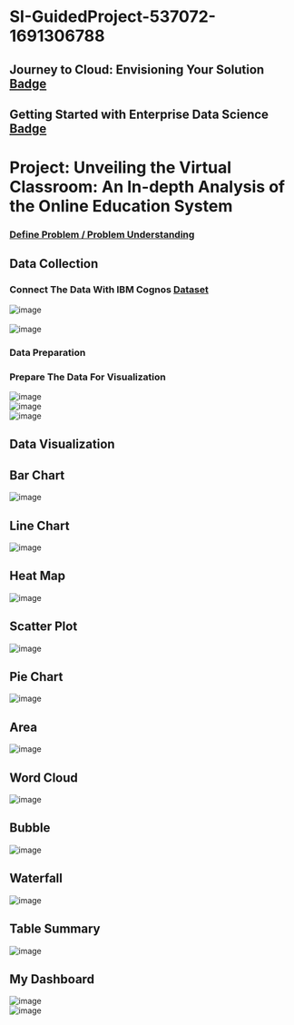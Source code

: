 # SI-GuidedProject-537072-1691306788

## Journey to Cloud: Envisioning Your Solution [Badge](https://www.credly.com/badges/d2295e4c-1bae-4695-b35d-b3ac8704165a/public_url) <br>
## Getting Started with Enterprise Data Science [Badge](https://www.credly.com/badges/8d7e78f7-0694-46fa-864f-13d672e97563/public_url) <br>
# Project: Unveiling the Virtual Classroom: An In-depth Analysis of the Online Education System <br>
### [Define Problem / Problem Understanding](https://github.com/smartinternz02/SI-GuidedProject-537072-1691306788/blob/main/Define_Problem_R_%20Problem_Understanding.docx) <br>

## Data Collection <br>
### Connect The Data With IBM Cognos [Dataset](https://github.com/smartinternz02/SI-GuidedProject-537072-1691306788/blob/main/ONLINE%20EDUCATION%20SYSTEM%20REVIEW.csv) <br>
![image](https://github.com/smartinternz02/SI-GuidedProject-537072-1691306788/assets/38531342/ce497a41-a593-4707-af99-0c727e712b20) <br>
<br>
![image](https://github.com/smartinternz02/SI-GuidedProject-537072-1691306788/assets/38531342/2816e48c-05e1-4eb8-bc55-6cac1ab4ad94)
<br>
### Data Preparation <br>
### Prepare The Data For Visualization <br>
![image](https://github.com/smartinternz02/SI-GuidedProject-537072-1691306788/assets/38531342/abb90064-f564-4061-978d-aef522db8434)
<br>
![image](https://github.com/smartinternz02/SI-GuidedProject-537072-1691306788/assets/38531342/d14a94eb-3c6b-411e-be5f-2cb1eac6613b)
<br>
![image](https://github.com/smartinternz02/SI-GuidedProject-537072-1691306788/assets/38531342/d5bf4663-d2b6-4029-942d-f983fafae7ef)
<br>
## Data Visualization <br>
## Bar Chart <br>
![image](https://github.com/smartinternz02/SI-GuidedProject-537072-1691306788/assets/38531342/7f352967-03b3-491d-ab5f-54864ef94c29) <br>
## Line Chart <br>
![image](https://github.com/smartinternz02/SI-GuidedProject-537072-1691306788/assets/38531342/5d3e4504-2e50-4689-8fcb-e089e368a182) <br>
## Heat Map <br>
![image](https://github.com/smartinternz02/SI-GuidedProject-537072-1691306788/assets/38531342/5fe51c8c-8a7b-4498-b0d7-65a247b098b7) <br>
## Scatter Plot <br>
![image](https://github.com/smartinternz02/SI-GuidedProject-537072-1691306788/assets/38531342/174a097c-5c63-4c9b-8d95-09b121524d93) <br>
## Pie Chart <br>
![image](https://github.com/smartinternz02/SI-GuidedProject-537072-1691306788/assets/38531342/8913de63-0dc0-4514-a0f2-13dd87727bda) <br>
## Area <br>
![image](https://github.com/smartinternz02/SI-GuidedProject-537072-1691306788/assets/38531342/724bbfe6-5bbf-4e9e-8d76-d29f254fc962) <br>
## Word Cloud <br>
![image](https://github.com/smartinternz02/SI-GuidedProject-537072-1691306788/assets/38531342/5b23e3fb-ca37-4a18-9181-8c5b7171ab80) <br>
## Bubble <br>
![image](https://github.com/smartinternz02/SI-GuidedProject-537072-1691306788/assets/38531342/ce2ee5c5-0dfd-45a6-962b-c379e7c319df) <br>
## Waterfall <br>
![image](https://github.com/smartinternz02/SI-GuidedProject-537072-1691306788/assets/38531342/8d0f8e8b-5f0b-45b9-b1bf-6123ea4e1d64) <br>
## Table Summary <br>
![image](https://github.com/smartinternz02/SI-GuidedProject-537072-1691306788/assets/38531342/754142bd-4f5b-41a3-9342-e29474d4e4e3) <br>
## My Dashboard <br>
![image](https://github.com/smartinternz02/SI-GuidedProject-537072-1691306788/assets/38531342/f466451e-e35b-4540-8c13-32b9fc4882fd) <br>
![image](https://github.com/smartinternz02/SI-GuidedProject-537072-1691306788/assets/38531342/3d368b4f-f25a-47ce-94bc-66f4b5e5bc3f) <br>

















<br>
